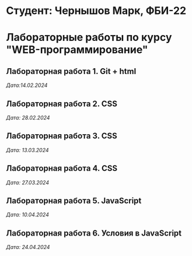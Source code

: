 # Студент: Чернышов Марк, ФБИ-22
# Лабораторные работы по курсу "WEB-программирование"

## Лабораторная работа 1. Git + html

*Дата:14.02.2024*

## Лабораторная работа 2. CSS

*Дата: 28.02.2024*

## Лабораторная работа 3. CSS

*Дата: 13.03.2024*

## Лабораторная работа 4. CSS

*Дата: 27.03.2024*

## Лабораторная работа 5. JavaScript

*Дата: 10.04.2024*

## Лабораторная работа 6. Условия в JavaScript

*Дата: 24.04.2024*
